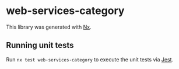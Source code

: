 # web-services-category

This library was generated with [Nx](https://nx.dev).

## Running unit tests

Run `nx test web-services-category` to execute the unit tests via [Jest](https://jestjs.io).
